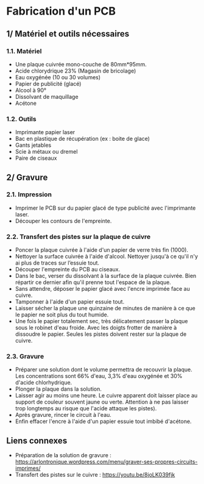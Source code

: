 # Fabrication d'un PCB

## 1/ Matériel et outils nécessaires

### 1.1. Matériel
 - Une plaque cuivrée mono-couche de 80mm*95mm. 
 - Acide chlorydrique 23% (Magasin de bricolage)
 - Eau oxygénée (10 ou 30 volumes)
 - Papier de publicité (glacé)
 - Alcool à 90°
 - Dissolvant de maquillage
 - Acétone
 
### 1.2. Outils
 - Imprimante papier laser
 - Bac en plastique de récupération (ex : boite de glace)
 - Gants jetables
 - Scie à métaux ou dremel
 - Paire de ciseaux


## 2/ Gravure

### 2.1. Impression
 - Imprimer le PCB sur du papier glacé de type publicité avec l'imprimante laser. 
 - Découper les contours de l'empreinte.

### 2.2. Transfert des pistes sur la plaque de cuivre
 - Poncer la plaque cuivrée à l'aide d'un papier de verre très fin (1000). 
 - Nettoyer la surface cuivrée à l'aide d'alcool. Nettoyer jusqu'à ce qu'il n'y ai plus de traces sur l’essuie tout. 
 - Découper l'empreinte du PCB au ciseaux.
 - Dans le bac, verser du dissolvant à la surface de la plaque cuivrée. Bien répartir ce dernier afin qu'il prenne tout l'espace de la plaque. 
 - Sans attendre, déposer le papier glacé avec l'encre imprimée face au cuivre. 
 - Tamponner à l'aide d'un papier essuie tout. 
 - Laisser sécher la plaque une quinzaine de minutes de manière à ce que le papier ne soit plus du tout humide.
 - Une fois le papier totalement sec, très délicatement passer la plaque sous le robinet d'eau froide. Avec les doigts frotter de manière à dissoudre le papier. Seules les pistes doivent rester sur la plaque de cuivre. 


### 2.3. Gravure
 - Préparer une solution dont le volume permettra de recouvrir la plaque. Les concentrations sont 66% d'eau, 3,3% d'eau oxygénée et 30% d'acide chlorhydrique. 
 - Plonger la plaque dans la solution.
 - Laisser agir au moins une heure. Le cuivre apparent doit laisser place au support de couleur souvent jaune ou verte. Attention à ne pas laisser trop longtemps au risque que l'acide attaque les pistes).
 - Après gravure, rincer le circuit à l'eau.
 - Enfin effacer l'encre à l'aide d'un papier essuie tout imbibé d'acétone. 
 


## Liens connexes 

 - Préparation de la solution de gravure : https://arlontronique.wordpress.com/menu/graver-ses-propres-circuits-imprimes/
 - Transfert des pistes sur le cuivre : https://youtu.be/8joLK039fjk
